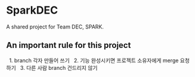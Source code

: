 # SparkDEC

A shared project for Team DEC, SPARK.

## An important rule for this project
   1. branch 각자 만들어 쓰기
   2. 기능 완성시키면 프로젝트 소유자에게 merge 요청하기
   3. 다른 사람 branch 건드리지 않기

